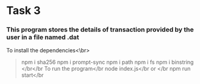# Task 3
### This program stores the details of transaction provided by the user in a file named <sha256 of bits oftransaction data>.dat
To install the dependencies<\br>
  > npm i sha256
  > npm i prompt-sync
  > npm i path
  > npm i fs
  > npm i binstring
  </br</br
To run the program</br
  >node index.js</br
  or </br
  >npm run start</br
